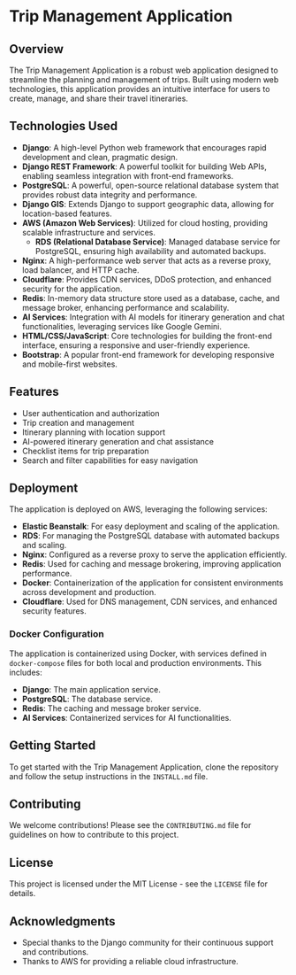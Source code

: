 # Trip Management Application

## Overview
The Trip Management Application is a robust web application designed to streamline the planning and management of trips. Built using modern web technologies, this application provides an intuitive interface for users to create, manage, and share their travel itineraries.

## Technologies Used
- **Django**: A high-level Python web framework that encourages rapid development and clean, pragmatic design.
- **Django REST Framework**: A powerful toolkit for building Web APIs, enabling seamless integration with front-end frameworks.
- **PostgreSQL**: A powerful, open-source relational database system that provides robust data integrity and performance.
- **Django GIS**: Extends Django to support geographic data, allowing for location-based features.
- **AWS (Amazon Web Services)**: Utilized for cloud hosting, providing scalable infrastructure and services.
  - **RDS (Relational Database Service)**: Managed database service for PostgreSQL, ensuring high availability and automated backups.
- **Nginx**: A high-performance web server that acts as a reverse proxy, load balancer, and HTTP cache.
- **Cloudflare**: Provides CDN services, DDoS protection, and enhanced security for the application.
- **Redis**: In-memory data structure store used as a database, cache, and message broker, enhancing performance and scalability.
- **AI Services**: Integration with AI models for itinerary generation and chat functionalities, leveraging services like Google Gemini.
- **HTML/CSS/JavaScript**: Core technologies for building the front-end interface, ensuring a responsive and user-friendly experience.
- **Bootstrap**: A popular front-end framework for developing responsive and mobile-first websites.

## Features
- User authentication and authorization
- Trip creation and management
- Itinerary planning with location support
- AI-powered itinerary generation and chat assistance
- Checklist items for trip preparation
- Search and filter capabilities for easy navigation

## Deployment
The application is deployed on AWS, leveraging the following services:
- **Elastic Beanstalk**: For easy deployment and scaling of the application.
- **RDS**: For managing the PostgreSQL database with automated backups and scaling.
- **Nginx**: Configured as a reverse proxy to serve the application efficiently.
- **Redis**: Used for caching and message brokering, improving application performance.
- **Docker**: Containerization of the application for consistent environments across development and production.
- **Cloudflare**: Used for DNS management, CDN services, and enhanced security features.

### Docker Configuration
The application is containerized using Docker, with services defined in `docker-compose` files for both local and production environments. This includes:
- **Django**: The main application service.
- **PostgreSQL**: The database service.
- **Redis**: The caching and message broker service.
- **AI Services**: Containerized services for AI functionalities.

## Getting Started
To get started with the Trip Management Application, clone the repository and follow the setup instructions in the `INSTALL.md` file.

## Contributing
We welcome contributions! Please see the `CONTRIBUTING.md` file for guidelines on how to contribute to this project.

## License
This project is licensed under the MIT License - see the `LICENSE` file for details.

## Acknowledgments
- Special thanks to the Django community for their continuous support and contributions.
- Thanks to AWS for providing a reliable cloud infrastructure.
